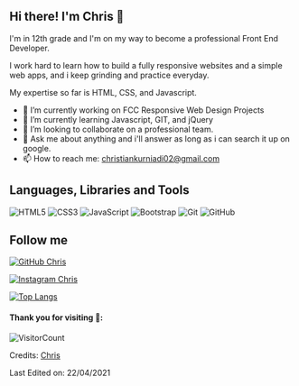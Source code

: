## Hi there! I'm Chris 👋

I'm in 12th grade and I'm on my way to become a professional Front End Developer. 

I work hard to learn how to build a fully responsive websites and a simple web apps, and i keep grinding and practice everyday.

My expertise so far is HTML, CSS, and Javascript.

- 🔭 I’m currently working on FCC Responsive Web Design Projects
- 🌱 I’m currently learning Javascript, GIT, and jQuery
- 👯 I’m looking to collaborate on a professional team.
- 💬 Ask me about anything and i'll answer as long as i can search it up on google.
- 📫 How to reach me: christiankurniadi02@gmail.com

## Languages, Libraries and Tools

![HTML5](https://img.shields.io/badge/-HTML5-black?style=flat-square&logo=html5&logoColor=E34F26)
![CSS3](https://img.shields.io/badge/-CSS3-black?style=flat-square&logo=css3&logoColor=1572B6)
![JavaScript](https://img.shields.io/badge/-JavaScript-black?style=flat-square&logo=javascript)
![Bootstrap](https://img.shields.io/badge/-Bootstrap-black?style=flat-square&logo=bootstrap&logoColor=751aff)
![Git](https://img.shields.io/badge/-Git-black?style=flat-square&logo=git)
![GitHub](https://img.shields.io/badge/-GitHub-black?style=flat-square&logo=github)

## Follow me

[![GitHub Chris](https://img.shields.io/github/followers/christiankurniadi?label=follow&style=social)](http://github.com/christiankurniadi)

[![Instagram Chris](https://img.shields.io/badge/-@_whodouthinkyouare-390f59?style=flat-rounded&logo=Instagram&logoColor=white&link=https://www.instagram.com/_whodouthinkyouare/)](https://www.instagram.com/_whodouthinkyouare/)

[![Top Langs](https://github-readme-stats.vercel.app/api/top-langs/?username=christiankurniadi&layout=compact&theme=radical)](https://github.com/christiankurniadi/github-readme-stats)

#### Thank you for visiting 👊:
![VisitorCount](https://profile-counter.glitch.me/christiankurniadi/count.svg)

Credits: [Chris](https://github.com/christiankurniadi)


Last Edited on: 22/04/2021

